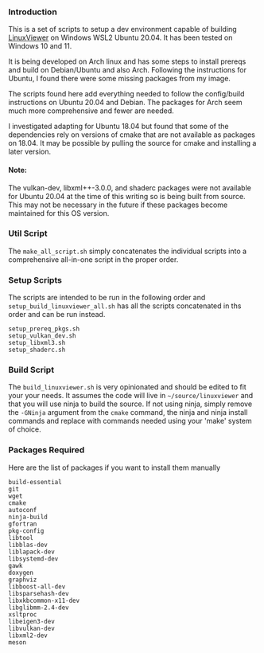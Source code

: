 ### Introduction

This is a set of scripts to setup a dev environment capable of building
[LinuxViewer](https://github.com/CarloWood/linuxviewer) on Windows WSL2
Ubuntu 20.04. It has been tested on Windows 10 and 11.

It is being developed on Arch linux and has some steps to install prereqs
and build on Debian/Ubuntu and also Arch. Following the instructions for
Ubuntu, I found there were some missing packages from my image.

The scripts found here add everything needed to follow the config/build
instructions on Ubuntu 20.04 and Debian. The packages for Arch seem
much more comprehensive and fewer are needed.

I investigated adapting for Ubuntu 18.04 but found that some of the
dependencies rely on versions of cmake that are not available as packages
on 18.04. It may be possible by pulling the source for cmake and installing
a later version.

#### Note:

The vulkan-dev, libxml++-3.0.0, and shaderc packages were not available for
Ubuntu 20.04 at the time of this writing so is being built from source. This
may not be necessary in the future if these packages become maintained for
this OS version.

### Util Script

The `make_all_script.sh` simply concatenates the individual scripts into
a comprehensive all-in-one script in the proper order.

### Setup Scripts

The scripts are intended to be run in the following order and
`setup_build_linuxviewer_all.sh` has all the scripts concatenated in ths order
and can be run instead.

    setup_prereq_pkgs.sh
    setup_vulkan_dev.sh
    setup_libxml3.sh
    setup_shaderc.sh

### Build Script

The `build_linuxviewer.sh` is very opinionated and should be edited to fit your
your needs. It assumes the code will live in `~/source/linuxviewer` and that
you will use ninja to build the source. If not using ninja, simply remove the
`-GNinja` argument from the `cmake` command, the ninja and ninja install commands and replace with commands needed using your 'make' system of choice.

### Packages Required

Here are the list of packages if you want to install them manually

    build-essential
    git
    wget
    cmake
    autoconf
    ninja-build
    gfortran
    pkg-config
    libtool
    libblas-dev
    liblapack-dev
    libsystemd-dev
    gawk
    doxygen
    graphviz
    libboost-all-dev
    libsparsehash-dev
    libxkbcommon-x11-dev
    libglibmm-2.4-dev
    xsltproc
    libeigen3-dev
    libvulkan-dev
    libxml2-dev
    meson
